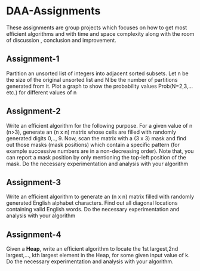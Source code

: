 # DAA-Assignments

These assignments are group projects which focuses on how to get most efficient algorithms and with time and space complexity along with the room of discussion , conclusion and improvement.

## Assignment-1

Partition an unsorted list of integers into adjacent sorted subsets. Let n be the size of the original unsorted list and N be the number of partitions generated from it. Plot a graph to show the probability values Prob(N=2,3,... etc.) for different values of n

## Assignment-2

Write an efficient algorithm for the following purpose. For a given value of n (n>3), generate an (n x n) matrix whose cells are filled with randomly generated digits 0,.., 9. Now, scan the matrix with a (3 x 3) mask and find out those masks (mask positions) which contain a specific pattern (for example successive numbers are in a non-decreasing order). Note that, you can report a mask position by only mentioning the top-left position of the mask. Do the necessary experimentation and analysis with your algorithm

## Assignment-3

Write an efficient algorithm to generate an (n x n) matrix filled with randomly generated English alphabet characters. Find out all diagonal locations containing valid English words. Do the necessary experimentation and analysis with your algorithm

## Assignment-4

Given a **Heap**, write an efficient algorithm to locate the 1st largest,2nd largest,..., kth largest element in the Heap, for some given input value of k. Do the necessary experimentation and analysis with your algorithm.






